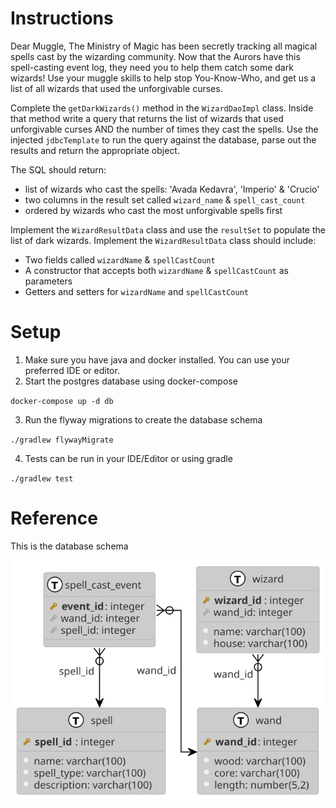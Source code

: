 # Instructions

Dear Muggle,
The Ministry of Magic has been secretly tracking all magical spells cast by the wizarding community.
Now that the Aurors have this spell-casting event log, they need you to help them catch some dark wizards!
Use your muggle skills to help stop You-Know-Who, and get us a list of all wizards that used the unforgivable curses.

Complete the `getDarkWizards()` method in the `WizardDaoImpl` class. Inside that method write a query that returns the list of wizards
that used unforgivable curses AND the number of times they cast the spells. Use the injected `jdbcTemplate` to run the query against the database,
parse out the results and return the appropriate object.

The SQL should return:
- list of wizards who cast the spells: 'Avada Kedavra', 'Imperio' & 'Crucio'
- two columns in the result set called `wizard_name` & `spell_cast_count`
- ordered by wizards who cast the most unforgivable spells first

Implement the `WizardResultData` class and use the `resultSet` to populate the list of dark wizards.
Implement the `WizardResultData` class should include:
- Two fields called `wizardName` & `spellCastCount`
- A constructor that accepts both `wizardName` & `spellCastCount` as parameters
- Getters and setters for `wizardName` and `spellCastCount`

# Setup

1. Make sure you have java and docker installed. You can use your preferred IDE or editor.
2. Start the postgres database using docker-compose

`docker-compose up -d db`

3. Run the flyway migrations to create the database schema

`./gradlew flywayMigrate`

4. Tests can be run in your IDE/Editor or using gradle

`./gradlew test`

# Reference

This is the database schema

![Schema](diagrams/images/schema.svg)
